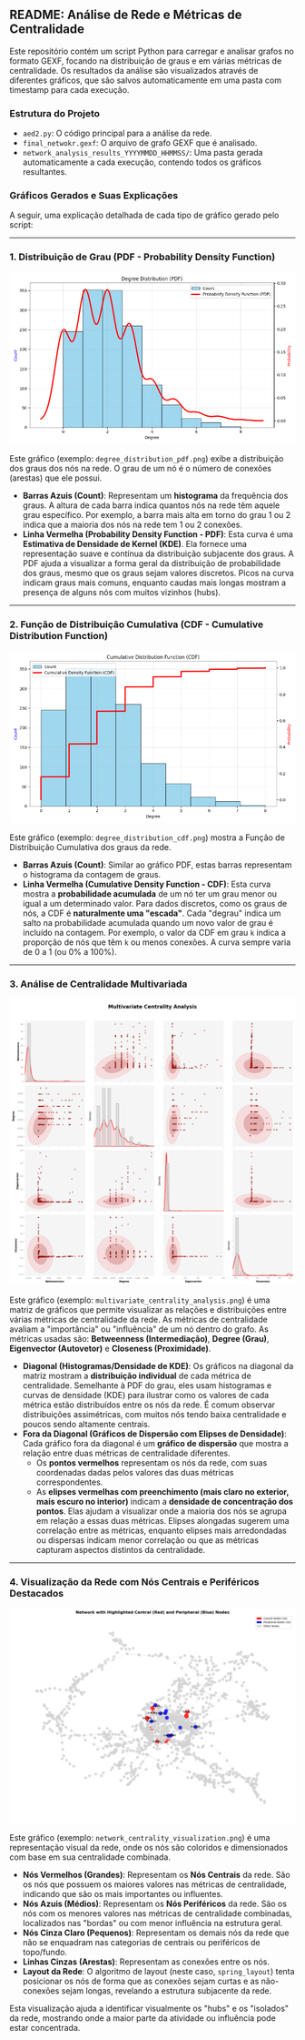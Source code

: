 ## README: Análise de Rede e Métricas de Centralidade

Este repositório contém um script Python para carregar e analisar grafos no formato GEXF, focando na distribuição de graus e em várias métricas de centralidade. Os resultados da análise são visualizados através de diferentes gráficos, que são salvos automaticamente em uma pasta com timestamp para cada execução.

### Estrutura do Projeto

* `aed2.py`: O código principal para a análise da rede.
* `final_netwokr.gexf`: O arquivo de grafo GEXF que é analisado.
* `network_analysis_results_YYYYMMDD_HHMMSS/`: Uma pasta gerada automaticamente a cada execução, contendo todos os gráficos resultantes.

### Gráficos Gerados e Suas Explicações

A seguir, uma explicação detalhada de cada tipo de gráfico gerado pelo script:

---

### 1. Distribuição de Grau (PDF - Probability Density Function)

![Degree Distribution (PDF)](network_analysis_results_20250718_190609/degree_distribution_pdf.png)

Este gráfico (exemplo: `degree_distribution_pdf.png`) exibe a distribuição dos graus dos nós na rede. O grau de um nó é o número de conexões (arestas) que ele possui.

* **Barras Azuis (Count)**: Representam um **histograma** da frequência dos graus. A altura de cada barra indica quantos nós na rede têm aquele grau específico. Por exemplo, a barra mais alta em torno do grau 1 ou 2 indica que a maioria dos nós na rede tem 1 ou 2 conexões.
* **Linha Vermelha (Probability Density Function - PDF)**: Esta curva é uma **Estimativa de Densidade de Kernel (KDE)**. Ela fornece uma representação suave e contínua da distribuição subjacente dos graus. A PDF ajuda a visualizar a forma geral da distribuição de probabilidade dos graus, mesmo que os graus sejam valores discretos. Picos na curva indicam graus mais comuns, enquanto caudas mais longas mostram a presença de alguns nós com muitos vizinhos (hubs).

---

### 2. Função de Distribuição Cumulativa (CDF - Cumulative Distribution Function)

![Cumulative Distribution Function (CDF)](network_analysis_results_20250718_190609/degree_distribution_cdf.png)

Este gráfico (exemplo: `degree_distribution_cdf.png`) mostra a Função de Distribuição Cumulativa dos graus da rede.

* **Barras Azuis (Count)**: Similar ao gráfico PDF, estas barras representam o histograma da contagem de graus.
* **Linha Vermelha (Cumulative Density Function - CDF)**: Esta curva mostra a **probabilidade acumulada** de um nó ter um grau menor ou igual a um determinado valor. Para dados discretos, como os graus de nós, a CDF é **naturalmente uma "escada"**. Cada "degrau" indica um salto na probabilidade acumulada quando um novo valor de grau é incluído na contagem. Por exemplo, o valor da CDF em grau `k` indica a proporção de nós que têm `k` ou menos conexões. A curva sempre varia de 0 a 1 (ou 0% a 100%).

---

### 3. Análise de Centralidade Multivariada

![Multivariate Centrality Analysis](network_analysis_results_20250718_190609/multivariate_centrality_analysis.png)

Este gráfico (exemplo: `multivariate_centrality_analysis.png`) é uma matriz de gráficos que permite visualizar as relações e distribuições entre várias métricas de centralidade da rede. As métricas de centralidade avaliam a "importância" ou "influência" de um nó dentro do grafo. As métricas usadas são: **Betweenness (Intermediação)**, **Degree (Grau)**, **Eigenvector (Autovetor)** e **Closeness (Proximidade)**.

* **Diagonal (Histogramas/Densidade de KDE)**: Os gráficos na diagonal da matriz mostram a **distribuição individual** de cada métrica de centralidade. Semelhante à PDF do grau, eles usam histogramas e curvas de densidade (KDE) para ilustrar como os valores de cada métrica estão distribuídos entre os nós da rede. É comum observar distribuições assimétricas, com muitos nós tendo baixa centralidade e poucos sendo altamente centrais.
* **Fora da Diagonal (Gráficos de Dispersão com Elipses de Densidade)**: Cada gráfico fora da diagonal é um **gráfico de dispersão** que mostra a relação entre duas métricas de centralidade diferentes.
    * Os **pontos vermelhos** representam os nós da rede, com suas coordenadas dadas pelos valores das duas métricas correspondentes.
    * As **elipses vermelhas com preenchimento (mais claro no exterior, mais escuro no interior)** indicam a **densidade de concentração dos pontos**. Elas ajudam a visualizar onde a maioria dos nós se agrupa em relação a essas duas métricas. Elipses alongadas sugerem uma correlação entre as métricas, enquanto elipses mais arredondadas ou dispersas indicam menor correlação ou que as métricas capturam aspectos distintos da centralidade.

---

### 4. Visualização da Rede com Nós Centrais e Periféricos Destacados

![Network Centrality Visualization](network_analysis_results_20250718_190609/network_centrality_visualization.png)

Este gráfico (exemplo: `network_centrality_visualization.png`) é uma representação visual da rede, onde os nós são coloridos e dimensionados com base em sua centralidade combinada.

* **Nós Vermelhos (Grandes)**: Representam os **Nós Centrais** da rede. São os nós que possuem os maiores valores nas métricas de centralidade, indicando que são os mais importantes ou influentes.
* **Nós Azuis (Médios)**: Representam os **Nós Periféricos** da rede. São os nós com os menores valores nas métricas de centralidade combinadas, localizados nas "bordas" ou com menor influência na estrutura geral.
* **Nós Cinza Claro (Pequenos)**: Representam os demais nós da rede que não se enquadram nas categorias de centrais ou periféricos de topo/fundo.
* **Linhas Cinzas (Arestas)**: Representam as conexões entre os nós.
* **Layout da Rede**: O algoritmo de layout (neste caso, `spring_layout`) tenta posicionar os nós de forma que as conexões sejam curtas e as não-conexões sejam longas, revelando a estrutura subjacente da rede.

Esta visualização ajuda a identificar visualmente os "hubs" e os "isolados" da rede, mostrando onde a maior parte da atividade ou influência pode estar concentrada.